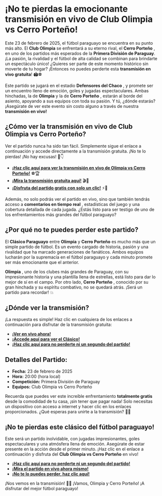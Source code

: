 # ¡No te pierdas la emocionante transmisión en vivo de Club Olimpia vs Cerro Porteño!

Este 23 de febrero de 2025, el fútbol paraguayo se encuentra en su punto más alto. El **Club Olimpia** se enfrentará a su eterno rival, el **Cerro Porteño** , en uno de los partidos más esperados de la **Primera División de Paraguay**. ¡La pasión, la rivalidad y el fútbol de alta calidad se combinan para brindarte un espectáculo único! ¿Quieres ser parte de este momento histórico sin moverte de tu hogar? ¡Entonces no puedes perderte esta **transmisión en vivo gratuita**! 🏟️⚽

Este partido se jugará en el estadio **Defensores del Chaco** , y promete ser un encuentro lleno de emoción, goles y jugadas espectaculares. Ambas hinchadas, la de **Olimpia** y la de **Cerro Porteño** , estarán al borde del asiento, apoyando a sus equipos con toda su pasión. Y tú, ¿dónde estarás? ¡Asegúrate de ver este evento sin costo alguno a través de nuestra **transmisión en vivo!**

## ¿Cómo ver la transmisión en vivo de **Club Olimpia vs Cerro Porteño**?

Ver el partido nunca ha sido tan fácil. Simplemente sigue el enlace a continuación y accede directamente a la transmisión gratuita. ¡No te lo pierdas! ¡No hay excusas! 🎥👇

- [**¡Haz clic aquí para ver la transmisión en vivo de Olimpia vs Cerro Porteño!**](https://tinyurl.com/livestreamfreeo?st=Club+Olimpia+vs+Cerro+Porte%C3%B1o&si=gh) ⚽🏆
- [**¡Mira la transmisión gratuita aquí!**](https://tinyurl.com/livestreamfreeo?st=Club+Olimpia+vs+Cerro+Porte%C3%B1o&si=gh) 🎬🔴
- [**¡Disfruta del partido gratis con solo un clic!**](https://tinyurl.com/livestreamfreeo?st=Club+Olimpia+vs+Cerro+Porte%C3%B1o&si=gh) ⚡📱

Además, no solo podrás ver el partido en vivo, sino que también tendrás acceso a **comentarios en tiempo real** , estadísticas del juego y una cobertura detallada de cada jugada. ¿Estás listo para ser testigo de uno de los enfrentamientos más grandes del fútbol paraguayo?

## ¿Por qué no te puedes perder este partido?

El **Clásico Paraguayo** entre **Olimpia** y **Cerro Porteño** es mucho más que un simple partido de fútbol. Es un evento cargado de historia, pasión y una rivalidad que ha marcado generaciones de fanáticos. Ambos equipos lucharán por la supremacía en el fútbol paraguayo y cada minuto promete ser más emocionante que el anterior.

**Olimpia** , uno de los clubes más grandes de Paraguay, con su impresionante historia y una plantilla llena de estrellas, está listo para dar lo mejor de sí en el campo. Por otro lado, **Cerro Porteño** , conocido por su gran hinchada y su espíritu combativo, no se quedará atrás. ¡Será un partido para recordar! 💥

## ¿Dónde ver la transmisión?

¡La respuesta es simple! Haz clic en cualquiera de los enlaces a continuación para disfrutar de la transmisión gratuita:

- [**¡Ver en vivo ahora!**](https://tinyurl.com/livestreamfreeo?st=Club+Olimpia+vs+Cerro+Porte%C3%B1o&si=gh)
- [**¡Accede aquí para ver el Clásico!**](https://tinyurl.com/livestreamfreeo?st=Club+Olimpia+vs+Cerro+Porte%C3%B1o&si=gh)
- [**¡Haz clic aquí para no perderte ni un segundo del partido!**](https://tinyurl.com/livestreamfreeo?st=Club+Olimpia+vs+Cerro+Porte%C3%B1o&si=gh)

## Detalles del Partido:

- **Fecha:** 23 de febrero de 2025
- **Hora:** 20:00 (hora local)
- **Competición:** Primera División de Paraguay
- **Equipos:** Club Olimpia vs Cerro Porteño

Recuerda que puedes ver este increíble enfrentamiento **totalmente gratis** desde la comodidad de tu casa, ¡sin tener que pagar nada! Solo necesitas un dispositivo con acceso a internet y hacer clic en los enlaces proporcionados. ¿Qué esperas para unirte a la transmisión? 👀📱

## ¡No te pierdas este clásico del fútbol paraguayo!

Este será un partido inolvidable, con jugadas impresionantes, goles espectaculares y una atmósfera llena de emoción. Asegúrate de estar presente en la acción desde el primer minuto. ¡Haz clic en el enlace a continuación y disfruta del **Club Olimpia vs Cerro Porteño** en vivo!

- [**¡Haz clic aquí para no perderte ni un segundo del partido!**](https://tinyurl.com/livestreamfreeo?st=Club+Olimpia+vs+Cerro+Porte%C3%B1o&si=gh)
- [**¡Mira el partido en vivo ahora mismo!**](https://tinyurl.com/livestreamfreeo?st=Club+Olimpia+vs+Cerro+Porte%C3%B1o&si=gh)
- [**¡No te lo puedes perder, haz clic aquí!**](https://tinyurl.com/livestreamfreeo?st=Club+Olimpia+vs+Cerro+Porte%C3%B1o&si=gh)

¡Nos vemos en la transmisión! 📲🔥 ¡Vamos, Olimpia y Cerro Porteño! ¡A disfrutar del mejor fútbol paraguayo!
